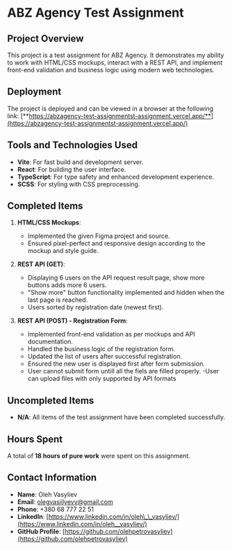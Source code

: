 # ABZ Agency Test Assignment

## Project Overview

This project is a test assignment for ABZ Agency. It demonstrates my ability to work with HTML/CSS mockups, interact with a REST API, and implement front-end validation and business logic using modern web technologies.

## Deployment

The project is deployed and can be viewed in a browser at the following link:
[**https://abzagency-test-assignmentst-assignment.vercel.app/**](https://abzagency-test-assignmentst-assignment.vercel.app/)

## Tools and Technologies Used

- **Vite**: For fast build and development server.
- **React**: For building the user interface.
- **TypeScript**: For type safety and enhanced development experience.
- **SCSS**: For styling with CSS preprocessing.

## Completed Items

1. **HTML/CSS Mockups**:

   - Implemented the given Figma project and source.
   - Ensured pixel-perfect and responsive design according to the mockup and style guide.

2. **REST API (GET)**:

   - Displaying 6 users on the API request result page, show more buttons adds more 6 users.
   - "Show more" button functionality implemented and hidden when the last page is reached.
   - Users sorted by registration date (newest first).

3. **REST API (POST) - Registration Form**:

   - Implemented front-end validation as per mockups and API documentation.
   - Handled the business logic of the registration form.
   - Updated the list of users after successful registration.
   - Ensured the new user is displayed first after form submission.
   - User cannot submit form untill all the fiels are filled properly.
     -User can upload files with only supported by API formats

## Uncompleted Items

- **N/A**: All items of the test assignment have been completed successfully.

## Hours Spent

A total of **18 hours of pure work** were spent on this assignment.

## Contact Information

- **Name**: Oleh Vasyliev
- **Email**: olegvasiilyevv@gmail.com
- **Phone**: +380 68 777 22 51
- **LinkedIn**: [https://www.linkedin.com/in/oleh\_\_vasyliev/](https://www.linkedin.com/in/oleh__vasyliev/)
- **GitHub Profile**: [https://github.com/olehpetrovasyliev](https://github.com/olehpetrovasyliev)

